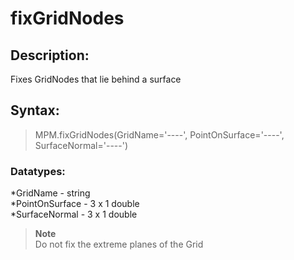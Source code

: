 # fixGridNodes

## Description:  
Fixes GridNodes that lie behind a surface  

## Syntax:  
>MPM.fixGridNodes(GridName='----', PointOnSurface='----', SurfaceNormal='----')  

### Datatypes:  
*GridName - string  
*PointOnSurface - 3 x 1 double  
*SurfaceNormal - 3 x 1 double  

>**Note**  
>Do not fix the extreme planes of the Grid  
